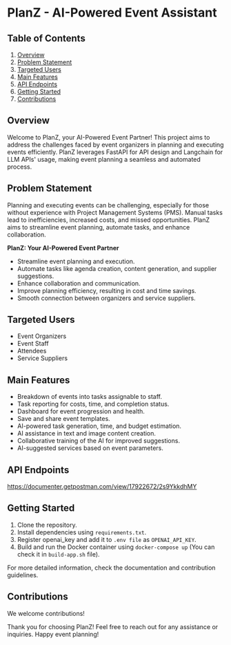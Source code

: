 # PlanZ - AI-Powered Event Assistant

## Table of Contents
1. [Overview](#overview)
2. [Problem Statement](#problem)
3. [Targeted Users](#users)
4. [Main Features](#features)
5. [API Endpoints](#endpoints)
6. [Getting Started](#starte)
7. [Contributions](#contributions)

## Overview<a name="overview"></a>

Welcome to PlanZ, your AI-Powered Event Partner! This project aims to address the challenges faced by event organizers in planning and executing events efficiently. PlanZ leverages FastAPI for API design and Langchain for LLM APIs' usage, making event planning a seamless and automated process.

## Problem Statement<a name="problem"></a>

Planning and executing events can be challenging, especially for those without experience with Project Management Systems (PMS). Manual tasks lead to inefficiencies, increased costs, and missed opportunities. PlanZ aims to streamline event planning, automate tasks, and enhance collaboration.

**PlanZ: Your AI-Powered Event Partner**

- Streamline event planning and execution.
- Automate tasks like agenda creation, content generation, and supplier suggestions.
- Enhance collaboration and communication.
- Improve planning efficiency, resulting in cost and time savings.
- Smooth connection between organizers and service suppliers.

## Targeted Users<a name="users"></a>

- Event Organizers
- Event Staff
- Attendees
- Service Suppliers

## Main Features<a name="features"></a>

- Breakdown of events into tasks assignable to staff.
- Task reporting for costs, time, and completion status.
- Dashboard for event progression and health.
- Save and share event templates.
- AI-powered task generation, time, and budget estimation.
- AI assistance in text and image content creation.
- Collaborative training of the AI for improved suggestions.
- AI-suggested services based on event parameters.

## API Endpoints<a name="endpoints"></a>
https://documenter.getpostman.com/view/17922672/2s9YkkdhMY

## Getting Started<a name="start"></a>

1. Clone the repository.
2. Install dependencies using `requirements.txt`.
3. Register openai_key and add it to `.env file` as `OPENAI_API_KEY`.
4. Build and run the Docker container using `docker-compose up` (You can check it in `build-app.sh` file).

For more detailed information, check the documentation and contribution guidelines.

## Contributions<a name="contributions"></a>

We welcome contributions!

Thank you for choosing PlanZ! Feel free to reach out for any assistance or inquiries. Happy event planning!